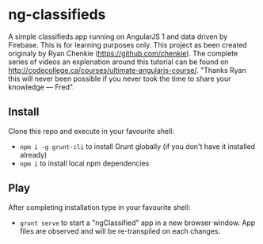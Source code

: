 # ng-classifieds

A simple classifieds app running on AngularJS 1 and data driven by Firebase. This is for learning purposes only. This project as been created originaly by Ryan Chenkie (https://github.com/chenkie). The complete series of videos an explenation around this tutorial can be found on http://codecollege.ca/courses/ultimate-angularjs-course/. "Thanks Ryan this will never been possible if you never took the time to share your knowledge — Fred". 

## Install

Clone this repo and execute in your favourite shell:

* `npm i -g grunt-cli` to install Grunt globally (if you don't have it installed already)
* `npm i` to install local npm dependencies

## Play

After completing installation type in your favourite shell:

* `grunt serve` to start a "ngClassified" app in a new browser window. App files are observed and will be re-transpiled on each changes.

